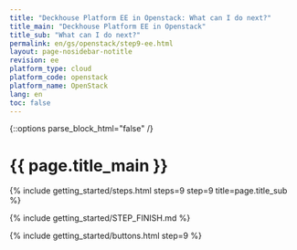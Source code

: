 ```yaml
---
title: "Deckhouse Platform EE in Openstack: What can I do next?"
title_main: "Deckhouse Platform EE in Openstack"
title_sub: "What can I do next?"
permalink: en/gs/openstack/step9-ee.html
layout: page-nosidebar-notitle
revision: ee
platform_type: cloud
platform_code: openstack
platform_name: OpenStack
lang: en
toc: false
---
```


<link rel="stylesheet" type="text/css" href='{{ assets["getting-started.css"].digest_path }}' />

{::options parse_block_html="false" /}

<h1 class="docs__title">{{ page.title_main }}</h1>
{% include getting_started/steps.html steps=9 step=9 title=page.title_sub %}

{% include getting_started/STEP_FINISH.md %}

{% include getting_started/buttons.html step=9 %}

